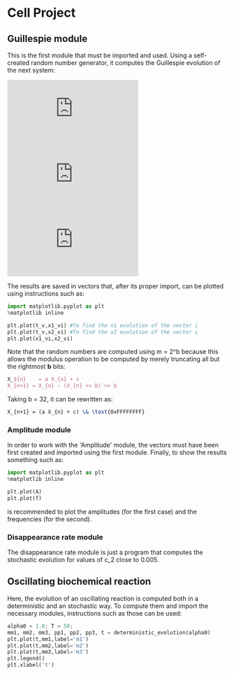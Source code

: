 # Cell Project
## Guillespie module
This is the first module that must be imported and used. Using a self-created random number generator, it computes the Guillespie evolution of the next system:

![equation](http://latex.codecogs.com/gif.latex?X_1%20%5Crightarrow%202%B7X_2)
![equation](http://latex.codecogs.com/gif.latex?X_1%20&plus;%20X_2%20%5Crightarrow%202%B7X_2)
![equation](http://latex.codecogs.com/gif.latex?X_2%20%5Crightarrow%200)

The results are saved in vectors that, after its proper import, can be plotted using instructions such as:
```python
import matplotlib.pyplot as plt
%matplotlib inline

plt.plot(t_v,x1_vi) #To find the x1 evolution of the vector i
plt.plot(t_v,x2_vi) #To find the x2 evolution of the vector i
plt.plot(x1_vi,x2_vi)
```

Note that the random numbers are computed using m = 2^b because this allows the modulus operation to be computed by merely truncating all but the rightmost **b** bits:
```latex
X_${n}    = a X_{n} + c
X_{n+1} = X_{n} - (X_{n} << b) >> b
```

Taking b = 32, it can be rewritten as:
```latex
X_{n+1} = (a X_{n} + c) \& \text{0xFFFFFFFF}
```

### Amplitude module
In order to work with the 'Amplitude' module, the vectors must have been first created and imported using the first module.
Finally, to show the results something such as:
```python
import matplotlib.pyplot as plt
%matplotlib inline

plt.plot(A)
plt.plot(f)
```

is recommended to plot the amplitudes (for the first case) and the frequencies (for the second).

### Disappearance rate module
The disappearance rate module is just a program that computes the stochastic evolution for values of c_2 close to 0.005.

## Oscillating biochemical reaction 
Here, the evolution of an oscillating reaction is computed both in a deterministic and an stochastic way. To compute them and import the necessary modules, instructions such as those can be used:

```python
alpha0 = 1.8; T = 50;
mm1, mm2, mm3, pp1, pp2, pp3, t = deterministic_evolution(alpha0)
plt.plot(t,mm1,label='m1')
plt.plot(t,mm2,label='m2')
plt.plot(t,mm3,label='m3')
plt.legend()
plt.xlabel('t')
```
